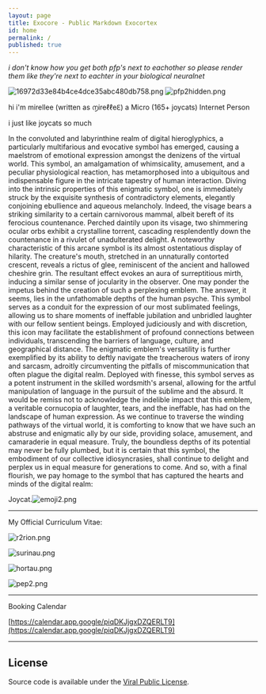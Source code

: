 ```yaml
---
layout: page
title: Exocore - Public Markdown Exocortex
id: home
permalink: /
published: true
---
```

_i don't know how you get both pfp's next to eachother so please render them like they're next to eachter in your biological neuralnet_

![16972d33e84b4ce4dce35abc480db758.png]({{site.baseurl}}_pages/16972d33e84b4ce4dce35abc480db758.png)
![pfp2hidden.png]({{site.baseurl}}_pages/pfp2hidden.png)  

hi i'm mirellee (written as ൱ireℓℓeℇ) a Micro (165+ joycats) Internet Person


i just like joycats so much

In the convoluted and labyrinthine realm of digital hieroglyphics, a particularly multifarious and evocative symbol has emerged, causing a maelstrom of emotional expression amongst the denizens of the virtual world. This symbol, an amalgamation of whimsicality, amusement, and a peculiar physiological reaction, has metamorphosed into a ubiquitous and indispensable figure in the intricate tapestry of human interaction. Diving into the intrinsic properties of this enigmatic symbol, one is immediately struck by the exquisite synthesis of contradictory elements, elegantly conjoining ebullience and aqueous melancholy. Indeed, the visage bears a striking similarity to a certain carnivorous mammal, albeit bereft of its ferocious countenance. Perched daintily upon its visage, two shimmering ocular orbs exhibit a crystalline torrent, cascading resplendently down the countenance in a rivulet of unadulterated delight. A noteworthy characteristic of this arcane symbol is its almost ostentatious display of hilarity. The creature's mouth, stretched in an unnaturally contorted crescent, reveals a rictus of glee, reminiscent of the ancient and hallowed cheshire grin. The resultant effect evokes an aura of surreptitious mirth, inducing a similar sense of jocularity in the observer. One may ponder the impetus behind the creation of such a perplexing emblem. The answer, it seems, lies in the unfathomable depths of the human psyche. This symbol serves as a conduit for the expression of our most sublimated feelings, allowing us to share moments of ineffable jubilation and unbridled laughter with our fellow sentient beings.
Employed judiciously and with discretion, this icon may facilitate the establishment of profound connections between individuals, transcending the barriers of language, culture, and geographical distance. The enigmatic emblem's versatility is further exemplified by its ability to deftly navigate the treacherous waters of irony and sarcasm, adroitly circumventing the pitfalls of miscommunication that often plague the digital realm. Deployed with finesse, this symbol serves as a potent instrument in the skilled wordsmith's arsenal, allowing for the artful manipulation of language in the pursuit of the sublime and the absurd. It would be remiss not to acknowledge the indelible impact that this emblem, a veritable cornucopia of laughter, tears, and the ineffable, has had on the landscape of human expression. As we continue to traverse the winding pathways of the virtual world, it is comforting to know that we have such an abstruse and enigmatic ally by our side, providing solace, amusement, and camaraderie in equal measure. Truly, the boundless depths of its potential may never be fully plumbed, but it is certain that this symbol, the embodiment of our collective idiosyncrasies, shall continue to delight and perplex us in equal measure for generations to come. And so, with a final flourish, we pay homage to the symbol that has captured the hearts and minds of the digital realm:

Joycat.![emoji2.png]({{site.baseurl}}_pages/emoji2.png)

------------------------------------------------------------------------------------------------------------

My Official Curriculum Vitae:

![r2rion.png]({{site.baseurl}}_pages/r2rion.png)

![surinau.png]({{site.baseurl}}_pages/surinau.png)

![hortau.png]({{site.baseurl}}_pages/hortau.png)

![pep2.png]({{site.baseurl}}_pages/pep2.png)


------------------------------------------------------------------------------------------------------------

Booking Calendar

[https://calendar.app.google/piqDKJjgxDZQERLT9](https://calendar.app.google/piqDKJjgxDZQERLT9)


------------------------------------------------------------------------------------------------------------


## License

Source code is available under the [Viral Public License](LICENSE.md).
